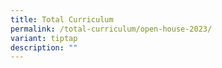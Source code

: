 ```yaml
---
title: Total Curriculum
permalink: /total-curriculum/open-house-2023/
variant: tiptap
description: ""
---
```

